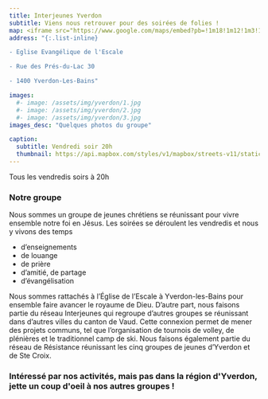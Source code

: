 ```yaml
---
title: Interjeunes Yverdon
subtitle: Viens nous retrouver pour des soirées de folies !
map: <iframe src="https://www.google.com/maps/embed?pb=!1m18!1m12!1m3!1d682.9175289165588!2d6.632495729229771!3d46.7911042986962!2m3!1f0!2f0!3f0!3m2!1i1024!2i768!4f13.1!3m3!1m2!1s0x478dc581ab0e01a5%3A0xfacf10ff870a5491!2sRue%20des%20Pr%C3%A9s-du-Lac%2030%2C%201400%20Yverdon-les-Bains!5e0!3m2!1sen!2sch!4v1629984594495!5m2!1sen!2sch" width="100%" height="250" style="border:0;" allowfullscreen="" loading="lazy"></iframe>
address: "{:.list-inline}

- Eglise Evangélique de l'Escale

- Rue des Prés-du-Lac 30

- 1400 Yverdon-Les-Bains"

images:
  #- image: /assets/img/yverdon/1.jpg
  #- image: /assets/img/yverdon/2.jpg
  #- image: /assets/img/yverdon/3.jpg
images_desc: "Quelques photos du groupe"

caption:
  subtitle: Vendredi soir 20h
  thumbnail: https://api.mapbox.com/styles/v1/mapbox/streets-v11/static/pin-l+a81414(6.6325,46.7911043)/6.6325,46.7911,8.93,0/300x200@2x?access_token=pk.eyJ1Ijoidnd2dyIsImEiOiJja284dnNrNzYxamduMnhteTlqajV5Z2cxIn0.Q3rPhwNzrpLEN6oQcwi17A
---
```

Tous les vendredis soirs à 20h
### Notre groupe

Nous sommes un groupe de jeunes chrétiens se réunissant pour vivre ensemble notre foi en Jésus. Les soirées se déroulent les vendredis et nous y vivons des temps

  -  d’enseignements
  -  de louange
  -  de prière
  -  d’amitié, de partage
  -  d’évangélisation

Nous sommes rattachés à l’Église de l’Escale à Yverdon-les-Bains pour ensemble faire avancer le royaume de Dieu.
D’autre part, nous faisons partie du réseau Interjeunes qui regroupe d’autres groupes se réunissant dans d’autres villes du canton de Vaud. Cette connexion permet de mener des projets communs, tel que l’organisation de tournois de volley, de plénières et le traditionnel camp de ski.
Nous faisons également partie du réseau de Résistance réunissant les cinq groupes de jeunes d’Yverdon et de Ste Croix.


### Intéressé par nos activités, mais pas dans la région d'Yverdon, jette un coup d'oeil à nos autres groupes !

